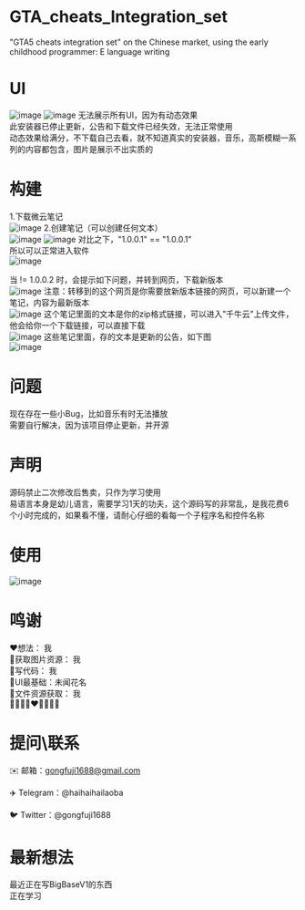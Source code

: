 # GTA_cheats_Integration_set
"GTA5 cheats integration set" on the Chinese market, using the early childhood programmer: E language writing

# UI

![image](https://user-images.githubusercontent.com/98650377/196116587-61c3ae68-205c-4c7e-83e1-be8b4cfbcf4a.png)
![image](https://user-images.githubusercontent.com/98650377/196116980-dd58fc68-37be-4556-bd19-b675e86846ad.png)
无法展示所有UI，因为有动态效果  
此安装器已停止更新，公告和下载文件已经失效，无法正常使用  
动态效果给满分，不下载自己去看，就不知道真实的安装器，音乐，高斯模糊一系列的内容都包含，图片是展示不出实质的  



# 构建
1.下载微云笔记  
![image](https://user-images.githubusercontent.com/98650377/196117619-6489aa72-51de-4677-be6b-30c6d5170e3e.png)
2.创建笔记（可以创建任何文本）  
![image](https://user-images.githubusercontent.com/98650377/196117948-c1876ca1-b905-464b-b13a-3d7ebef1b4e7.png)
![image](https://user-images.githubusercontent.com/98650377/196118114-cbe756d3-e3c0-4ce9-8aab-d6b0fa243b11.png)
对比之下，"1.0.0.1" == "1.0.0.1"  
所以可以正常进入软件  
![image](https://user-images.githubusercontent.com/98650377/196118516-a4444b4a-e9d9-485e-8f31-8f06354670f5.png)

当 != 1.0.0.2 时，会提示如下问题，并转到网页，下载新版本  
![image](https://user-images.githubusercontent.com/98650377/196118724-8ca10241-7041-40ac-bd40-20b0eae250cf.png)
注意：转移到的这个网页是你需要放新版本链接的网页，可以新建一个笔记，内容为最新版本  
![image](https://user-images.githubusercontent.com/98650377/196119195-99ea0bb6-60ea-4be4-8c52-a8a096fbe22c.png)
这个笔记里面的文本是你的zip格式链接，可以进入"千牛云"上传文件，他会给你一个下载链接，可以直接下载  
![image](https://user-images.githubusercontent.com/98650377/196119526-2cac8882-e37c-4d18-9037-61a83796dc24.png)
这些笔记里面，存的文本是更新的公告，如下图  
![image](https://user-images.githubusercontent.com/98650377/196119763-9be6fa4b-033f-4813-9f7f-b83878c7b5e0.png)
# 问题
现在存在一些小Bug，比如音乐有时无法播放  
需要自行解决，因为该项目停止更新，并开源  
# 声明
源码禁止二次修改后售卖，只作为学习使用  
易语言本身是幼儿语言，需要学习1天的功夫，这个源码写的非常乱，是我花费6个小时完成的，如果看不懂，请耐心仔细的看每一个子程序名和控件名称  
  
# 使用
![image](https://user-images.githubusercontent.com/98650377/196121661-d9a66470-afb6-4f96-a74b-dd3adaaa7a3f.png)
  
# 鸣谢
❤️想法： 我  
🧡获取图片资源：  我  
💛写代码：  我  
💚UI最基础：未闻花名  
💙文件资源获取：  我  
💜🖤🤍🤎❤️🧡💛💚💙  
# 提问\联系

✉️ 邮箱：gongfuji1688@gmail.com  

✈️ Telegram：@haihaihailaoba  
  
🐦 Twitter：@gongfuji1688  

# 最新想法
最近正在写BigBaseV1的东西  
正在学习  
